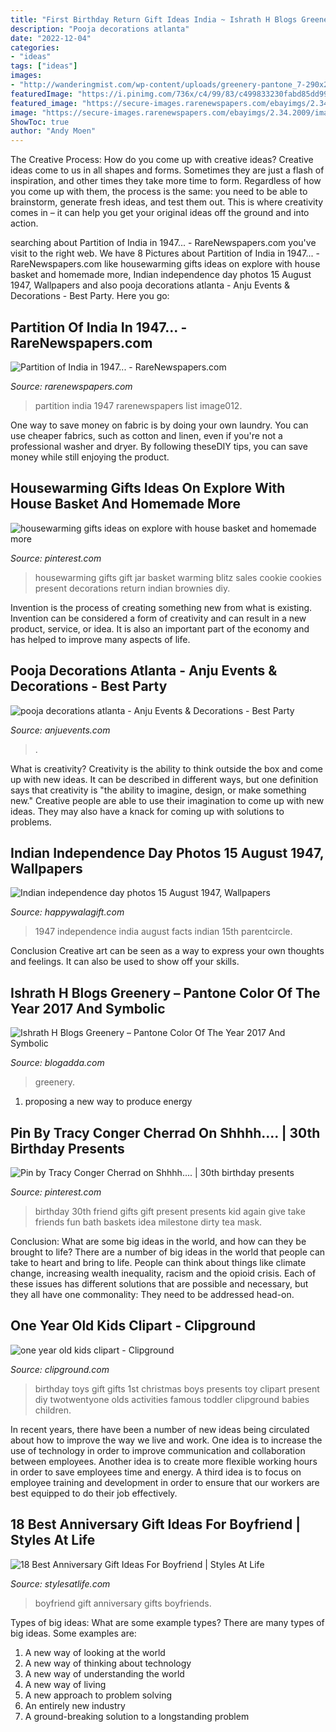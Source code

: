 ```yaml
---
title: "First Birthday Return Gift Ideas India ~ Ishrath H Blogs Greenery – Pantone Color Of The Year 2017 And Symbolic"
description: "Pooja decorations atlanta"
date: "2022-12-04"
categories:
- "ideas"
tags: ["ideas"]
images:
- "http://wanderingmist.com/wp-content/uploads/greenery-pantone_7-290x200.jpg"
featuredImage: "https://i.pinimg.com/736x/c4/99/83/c499833230fabd85dd992762dab2906c.jpg"
featured_image: "https://secure-images.rarenewspapers.com/ebayimgs/2.34.2009/image012.jpg"
image: "https://secure-images.rarenewspapers.com/ebayimgs/2.34.2009/image012.jpg"
ShowToc: true
author: "Andy Moen"
---
```



The Creative Process: How do you come up with creative ideas?
Creative ideas come to us in all shapes and forms. Sometimes they are just a flash of inspiration, and other times they take more time to form. Regardless of how you come up with them, the process is the same: you need to be able to brainstorm, generate fresh ideas, and test them out. This is where creativity comes in – it can help you get your original ideas off the ground and into action.

	

		
searching about Partition of India in 1947... - RareNewspapers.com you've visit to the right web. We have 8 Pictures about Partition of India in 1947... - RareNewspapers.com like housewarming gifts ideas on explore with house basket and homemade more, Indian independence day photos 15 August 1947, Wallpapers and also pooja decorations atlanta - Anju Events &amp; Decorations - Best Party. Here you go:
		
    
## Partition Of India In 1947... - RareNewspapers.com

<img loading=lazy src="https://secure-images.rarenewspapers.com/ebayimgs/2.34.2009/image012.jpg" onerror="this.onerror=null;this.src='https://tse1.mm.bing.net/th?id=OIP.HbxcKGetseoUFNK2yXSjGAHaF7&amp;pid=15.1';" alt="Partition of India in 1947... - RareNewspapers.com">

_Source: rarenewspapers.com_

>partition india 1947 rarenewspapers list image012. 

	

One way to save money on fabric is by doing your own laundry. You can use cheaper fabrics, such as cotton and linen, even if you're not a professional washer and dryer. By following theseDIY tips, you can save money while still enjoying the product.

    
## Housewarming Gifts Ideas On Explore With House Basket And Homemade More

<img loading=lazy src="https://i.pinimg.com/736x/c4/99/83/c499833230fabd85dd992762dab2906c.jpg" onerror="this.onerror=null;this.src='https://tse3.mm.bing.net/th?id=OIP.wpmAB4R1uGn9z1Zwoyj_MwHaJ3&amp;pid=15.1';" alt="housewarming gifts ideas on explore with house basket and homemade more">

_Source: pinterest.com_

>housewarming gifts gift jar basket warming blitz sales cookie cookies present decorations return indian brownies diy. 

	

Invention is the process of creating something new from what is existing. Invention can be considered a form of creativity and can result in a new product, service, or idea. It is also an important part of the economy and has helped to improve many aspects of life.

    
## Pooja Decorations Atlanta - Anju Events &amp; Decorations - Best Party

<img loading=lazy src="https://anjuevents.com/wp-content/uploads/2017/07/FullSizeRender-2.jpg" onerror="this.onerror=null;this.src='https://tse3.mm.bing.net/th?id=OIP.xtQ8zPvXlJnXCnJZSquwTQHaFj&amp;pid=15.1';" alt="pooja decorations atlanta - Anju Events &amp; Decorations - Best Party">

_Source: anjuevents.com_

>. 

	

What is creativity?
Creativity is the ability to think outside the box and come up with new ideas. It can be described in different ways, but one definition says that creativity is "the ability to imagine, design, or make something new." Creative people are able to use their imagination to come up with new ideas. They may also have a knack for coming up with solutions to problems.

    
## Indian Independence Day Photos 15 August 1947, Wallpapers

<img loading=lazy src="https://www.happywalagift.com/wp-content/uploads/2018/08/Independence-Day-15-August-1947-Photos.jpg" onerror="this.onerror=null;this.src='https://tse2.mm.bing.net/th?id=OIP.jLsfQtPOD9gs8LT4ywyDNAHaEW&amp;pid=15.1';" alt="Indian independence day photos 15 August 1947, Wallpapers">

_Source: happywalagift.com_

>1947 independence india august facts indian 15th parentcircle. 

	

Conclusion
Creative art can be seen as a way to express your own thoughts and feelings. It can also be used to show off your skills.

    
## Ishrath H Blogs Greenery – Pantone Color Of The Year 2017 And Symbolic

<img loading=lazy src="http://wanderingmist.com/wp-content/uploads/greenery-pantone_7-290x200.jpg" onerror="this.onerror=null;this.src='https://tse2.mm.bing.net/th?id=OIP.fDpgM1teknwcNw4yxKf45AAAAA&amp;pid=15.1';" alt="Ishrath H Blogs Greenery – Pantone Color Of The Year 2017 And Symbolic">

_Source: blogadda.com_

>greenery. 

	

1. proposing a new way to produce energy 

    
## Pin By Tracy Conger Cherrad On Shhhh.... | 30th Birthday Presents

<img loading=lazy src="https://i.pinimg.com/736x/61/8b/25/618b251e2f3cd03b898a0a1d0653196e--to-my-best-friend-best-friend-presents.jpg" onerror="this.onerror=null;this.src='https://tse1.mm.bing.net/th?id=OIP.bYxAkHxarUGo-hbmPV7WTAHaJ6&amp;pid=15.1';" alt="Pin by Tracy Conger Cherrad on Shhhh.... | 30th birthday presents">

_Source: pinterest.com_

>birthday 30th friend gifts gift present presents kid again give take friends fun bath baskets idea milestone dirty tea mask. 

	

Conclusion: What are some big ideas in the world, and how can they be brought to life?
There are a number of big ideas in the world that people can take to heart and bring to life. People can think about things like climate change, increasing wealth inequality, racism and the opioid crisis. Each of these issues has different solutions that are possible and necessary, but they all have one commonality: They need to be addressed head-on.

    
## One Year Old Kids Clipart - Clipground

<img loading=lazy src="http://clipground.com/images/one-year-old-kids-clipart-9.jpg" onerror="this.onerror=null;this.src='https://tse2.mm.bing.net/th?id=OIP.7BttDVPaHKolzaGVs6eNYAHaOX&amp;pid=15.1';" alt="one year old kids clipart - Clipground">

_Source: clipground.com_

>birthday toys gift gifts 1st christmas boys presents toy clipart present diy twotwentyone olds activities famous toddler clipground babies children. 

	

In recent years, there have been a number of new ideas being circulated about how to improve the way we live and work. One idea is to increase the use of technology in order to improve communication and collaboration between employees. Another idea is to create more flexible working hours in order to save employees time and energy. A third idea is to focus on employee training and development in order to ensure that our workers are best equipped to do their job effectively.

    
## 18 Best Anniversary Gift Ideas For Boyfriend | Styles At Life

<img loading=lazy src="https://i.pinimg.com/736x/f6/bd/07/f6bd07f84d923b73cc07d23f1d915443--gifts-for-my-boyfriend-watch-gift-ideas-boyfriend.jpg" onerror="this.onerror=null;this.src='https://tse3.mm.bing.net/th?id=OIP.OuUuOs0PI0LUGdpyDzn8igHaJ3&amp;pid=15.1';" alt="18 Best Anniversary Gift Ideas For Boyfriend | Styles At Life">

_Source: stylesatlife.com_

>boyfriend gift anniversary gifts boyfriends. 

	

Types of big ideas: What are some example types?
There are many types of big ideas. Some examples are:
1. A new way of looking at the world 
2. A new way of thinking about technology 
3. A new way of understanding the world 
4. A new way of living 
5. A new approach to problem solving 
6. An entirely new industry 
7. A ground-breaking solution to a longstanding problem 

